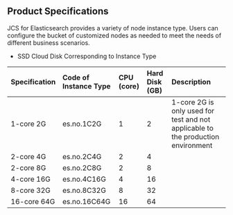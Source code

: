 ## Product Specifications
JCS for Elasticsearch provides a variety of node instance type. Users can configure the bucket of customized nodes as needed to meet the needs of different business scenarios.

- SSD Cloud Disk Corresponding to Instance Type

Specification|Code of Instance Type|CPU (core)|Hard Disk (GB)|Description
:---|:--|:--|:---|:---
1-core 2G|es.no.1C2G|1|2 |1-core 2G is only used for test and not applicable to the production environment
2-core 4G|es.no.2C4G|2|4 |
2-core 8G|es.no.2C8G|2|	8 |
4-core 16G|es.no.4C16G|4| 16 |
8-core 32G|es.no.8C32G|8|	32 |
16-core 64G|es.no.16C64G|16|	64 |

